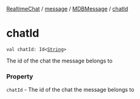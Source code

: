 [RealtimeChat](../../index.md) / [message](../index.md) / [MDBMessage](index.md) / [chatId](./chat-id.md)

# chatId

`val chatId: Id<`[`String`](https://kotlinlang.org/api/latest/jvm/stdlib/kotlin/-string/index.html)`>`

The id of the chat the message belongs to

### Property

`chatId` - The id of the chat the message belongs to